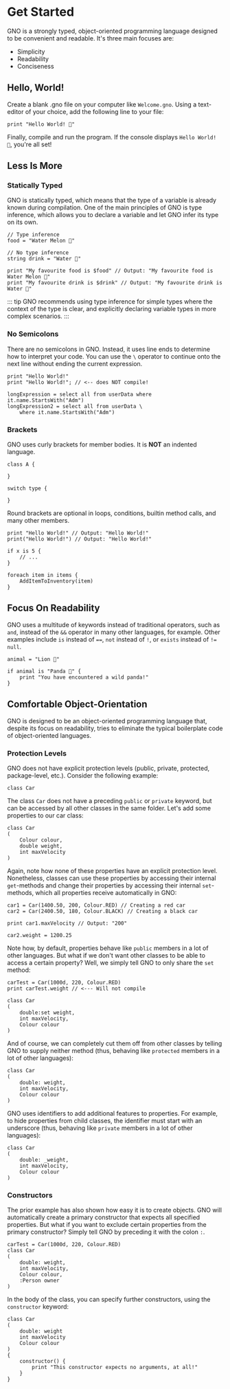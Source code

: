 # Get Started

GNO is a strongly typed, object-oriented programming language designed to be convenient and readable.
It's three main focuses are:

- Simplicity
- Readability
- Conciseness

## Hello, World!

Create a blank .gno file on your computer like `Welcome.gno`. Using a text-editor of your choice,
add the following line to your file:

```gno
print "Hello World! 💜"
```

Finally, compile and run the program. If the console displays `Hello World! 💜`, you're all set!

## Less Is More

### Statically Typed

GNO is statically typed, which means that the type of a variable is already known during compilation.
One of the main principles of GNO is type inference, which allows you to declare a variable and let
GNO infer its type on its own.

```gno
// Type inference
food = "Water Melon 🍉"

// No type inference
string drink = "Water 🌊"

print "My favourite food is $food" // Output: "My favourite food is Water Melon 🍉"
print "My favourite drink is $drink" // Output: "My favourite drink is Water 🌊"
```

::: tip
GNO recommends using type inference for simple types where the context of the type is clear, and
explicitly declaring variable types in more complex scenarios.
:::

### No Semicolons

There are no semicolons in GNO. Instead, it uses line ends to determine how to interpret your code.
You can use the `\` operator to continue onto the next line without ending the current expression.

```gno
print "Hello World!"
print "Hello World!"; // <-- does NOT compile!

longExpression = select all from userData where it.name.StartsWith("Adm")
longExpression2 = select all from userData \
    where it.name.StartsWith("Adm")
```

### Brackets

GNO uses curly brackets for member bodies. It is **NOT** an indented language.

```gno
class A {

}

switch type {

}
```

Round brackets are optional in loops, conditions, builtin method calls, and many other members.

```gno
print "Hello World!" // Output: "Hello World!"
print("Hello World!") // Output: "Hello World!"

if x is 5 {
    // ...
}

foreach item in items {
    AddItemToInventory(item)
}
```

## Focus On Readability

GNO uses a multitude of keywords instead of traditional operators, such as `and`,
instead of the `&&` operator in many other languages, for example. Other examples include `is`
instead of `==`, `not` instead of `!`, or `exists` instead of `!= null`.

```gno
animal = "Lion 🦁"

if animal is "Panda 🐼" {
    print "You have encountered a wild panda!"
}
```

## Comfortable Object-Orientation

GNO is designed to be an object-oriented programming language that, despite its focus on
readability, tries to eliminate the typical boilerplate code of object-oriented languages.

### Protection Levels

GNO does not have explicit protection levels (public, private, protected, package-level, etc.).
Consider the following example:

```gno
class Car
```

The class `Car` does not have a preceding `public` or `private` keyword, but can be accessed by all
other classes in the same folder. Let's add some properties to our car class:

```gno
class Car
(
    Colour colour,
    double weight,
    int maxVelocity
)
```

Again, note how none of these properties have an explicit protection level. Nonetheless, classes can
use these properties by accessing their internal `get`-methods and change their properties by
accessing their internal `set`-methods, which all properties receive automatically in GNO:

```gno
car1 = Car(1400.50, 200, Colour.RED) // Creating a red car
car2 = Car(2400.50, 180, Colour.BLACK) // Creating a black car

print car1.maxVelocity // Output: "200"

car2.weight = 1200.25
```

Note how, by default, properties behave like `public` members in a lot of other languages. But
what if we don't want other classes to be able to access a certain property? Well, we simply tell
GNO to only share the `set` method:

```gno
carTest = Car(1000d, 220, Colour.RED)
print carTest.weight // <--- Will not compile

class Car
(
    double:set weight,
    int maxVelocity,
    Colour colour
)
```

And of course, we can completely cut them off from other classes by telling GNO to supply neither
method (thus, behaving like `protected` members in a lot of other languages):

```gno
class Car
(
    double: weight,
    int maxVelocity,
    Colour colour
)
```

GNO uses identifiers to add additional features to properties. For example, to hide properties
from child classes, the identifier must start with an underscore (thus, behaving like `private`
members in a lot of other languages):

```gno
class Car
(
    double: _weight,
    int maxVelocity,
    Colour colour
)
```

### Constructors

The prior example has also shown how easy it is to create objects. GNO will automatically create a
primary constructor that expects all specified properties. But what if you want to exclude certain
properties from the primary constructor? Simply tell GNO by preceding it with the colon `:`.

```gno
carTest = Car(1000d, 220, Colour.RED)
class Car
(
    double: weight,
    int maxVelocity,
    Colour colour,
    :Person owner
)
```

In the body of the class, you can specify further constructors, using the `constructor` keyword:

```gno
class Car
(
    double: weight
    int maxVelocity
    Colour colour
)
{
    constructor() {
        print "This constructor expects no arguments, at all!"
    }
}
```
